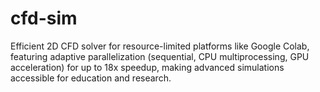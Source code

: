# cfd-sim
Efficient 2D CFD solver for resource-limited platforms like Google Colab, featuring adaptive parallelization (sequential, CPU multiprocessing, GPU acceleration) for up to 18x speedup, making advanced simulations accessible for education and research.
